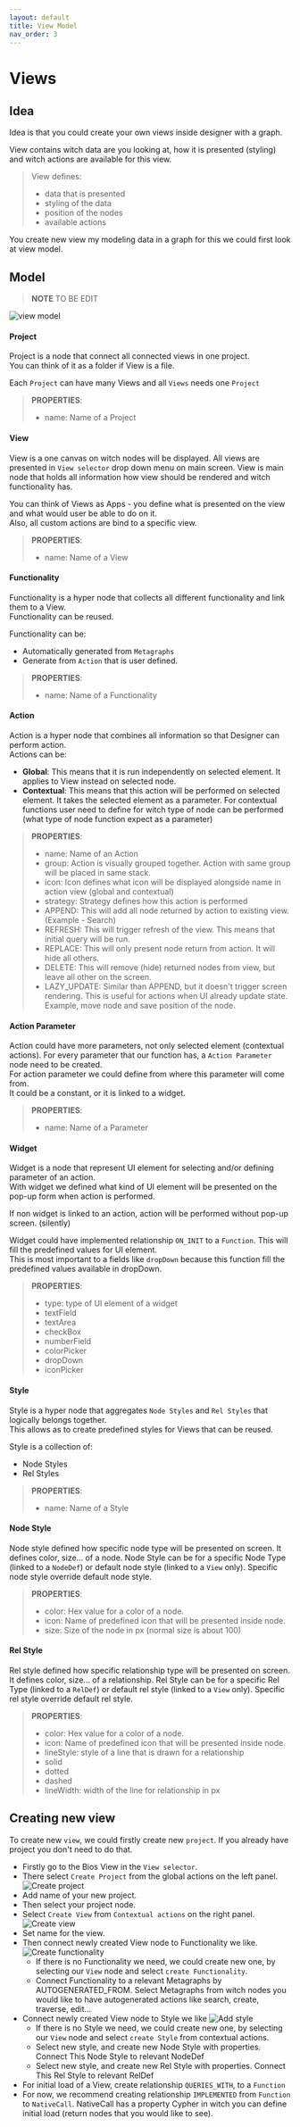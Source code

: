 ```yaml
---
layout: default
title: View Model
nav_order: 3
---
```


# Views

## Idea 

Idea is that you could create your own views inside designer with a graph. 

View contains witch data are you looking at, how it is presented (styling) and witch actions are available for this view. 

>View defines:
>- data that is presented
>- styling of the data
>- position of the nodes
>- available actions

You create new view my modeling data in a graph for this we could first look at view model. 

## Model

>**NOTE** TO BE EDIT

![view model](./images/viewMetagraph.png "View model")

#### Project

Project is a node that connect all connected views in one project.\
You can think of it as a folder if View is a file.

Each `Project` can have many Views and all `Views` needs one `Project`

> **PROPERTIES**:
> - name: Name of a Project

#### View

View is a one canvas on witch nodes will be displayed. All views are presented in `View selector` drop down menu on main screen.
View is main node that holds all information how view should be rendered and witch functionality has. 

You can think of Views as Apps - you define what is presented on the view and what would user be able to do on it.\
Also, all custom actions are bind to a specific view.

> **PROPERTIES**:
> - name: Name of a View

#### Functionality

Functionality is a hyper node that collects all different functionality and link them to a View.\
Functionality can be reused. 

Functionality can be:
- Automatically generated from `Metagraphs`
- Generate from `Action` that is user defined.

> **PROPERTIES**:
> - name: Name of a Functionality

#### Action

Action is a hyper node that combines all information so that Designer can perform action.\
Actions can be:
- **Global**: This means that it is run independently on selected element. It applies to View instead on selected node.
- **Contextual**: This means that this action will be performed on selected element. It takes the selected element as a parameter. For contextual functions user need to define for witch type of node can be performed (what type of node function expect as a parameter)

> **PROPERTIES**:
> - name: Name of an Action
> - group: Action is visually grouped together. Action with same group will be placed in same stack.
> - icon: Icon defines what icon will be displayed alongside name in action view (global and contextual)
> - strategy: Strategy defines how this action is performed
>  - APPEND: This will add all node returned by action to existing view. (Example - Search)
>  - REFRESH: This will trigger refresh of the view. This means that initial query will be run. 
>  - REPLACE: This will only present node return from action. It will hide all others. 
>  - DELETE: This will remove (hide) returned nodes from view, but leave all other on the screen.
>  - LAZY_UPDATE: Similar than APPEND, but it doesn't trigger screen rendering. This is useful for actions when UI already update state. Example, move node and save position of the node. 

#### Action Parameter

Action could have more parameters, not only selected element (contextual actions). For every parameter that our function has, a `Action Parameter` node need to be created.\
For action parameter we could define from where this parameter will come from.\
It could be a constant, or it is linked to a widget. 

> **PROPERTIES**:
> - name: Name of a Parameter

#### Widget

Widget is a node that represent UI element for selecting and/or defining parameter of an action.\
With widget we defined what kind of UI element will be presented on the pop-up form when action is performed. 

If non widget is linked to an action, action will be performed without pop-up screen. (silently)

Widget could have implemented relationship `ON_INIT` to a `Function`. This will fill the predefined values for UI element.\
This is most important to a fields like `dropDown` because this function fill the predefined values available in dropDown. 

> **PROPERTIES**:
> - type: type of UI element of a widget
>  - textField
>  - textArea
>  - checkBox
>  - numberField
>  - colorPicker
>  - dropDown
>  - iconPicker


#### Style

Style is a hyper node that aggregates `Node Styles` and `Rel Styles` that logically belongs together.\
This allows as to create predefined styles for Views that can be reused.

Style is a collection of:
- Node Styles
- Rel Styles

> **PROPERTIES**:
> - name: Name of a Style

#### Node Style

Node style defined how specific node type will be presented on screen. It defines color, size... of a node. 
Node Style can be for a specific Node Type (linked to a `NodeDef`) or default node style (linked to a `View` only).
Specific node style override default node style.

> **PROPERTIES**:
> - color: Hex value for a color of a node. 
> - icon: Name of predefined icon that will be presented inside node. 
> - size: Size of the node in px (normal size is about 100)

#### Rel Style

Rel style defined how specific relationship type will be presented on screen. It defines color, size... of a relationship.
Rel Style can be for a specific Rel Type (linked to a `RelDef`) or default rel style (linked to a `View` only).
Specific rel style override default rel style.

> **PROPERTIES**:
> - color: Hex value for a color of a node.
> - icon: Name of predefined icon that will be presented inside node.
> - lineStyle: style of a line that is drawn for a relationship
>  - solid
>  - dotted
>  - dashed
> - lineWidth: width of the line for relationship in px


## Creating new view

To create new `view`, we could firstly create new `project`. If you already have project you don't need to do that.
- Firstly go to the Bios View in the `View selector`. 
- There select `Create Project` from the global actions on the left panel. ![Create project](./images/create_project.png "Create project")
- Add name of your new project.
- Then select your project node.
- Select `Create View` from `Contextual actions` on the right panel. ![Create view](./images/create_view.png "Create view")
- Set name for the view.
- Then connect newly created View node to Functionality we like. ![Create functionality](./images/create_functionality.png "Create functionality")
  - If there is no Functionality we need, we could create new one, by selecting our `View` node and select `create Functionality`.
  - Connect Functionality to a relevant Metagraphs by AUTOGENERATED_FROM. Select Metagraphs from witch nodes you would like to have autogenerated actions like search, create, traverse, edit...
- Connect newly created View node to Style we like ![Add style](./images/add_style.png "Add style")
  - If there is no Style we need, we could create new one, by selecting our `View` node and select `create Style` from contextual actions.
  - Select new style, and create new Node Style with properties. Connect This Node Style to relevant NodeDef
  - Select new style, and create new Rel Style with properties. Connect This Rel Style to relevant RelDef
- For initial load of a View, create relationship `QUERIES_WITH`, to a `Function`
- For now, we recommend creating relationship `IMPLEMENTED` from `Function` to `NativeCall`. NativeCall has a property Cypher in witch you can define initial load (return nodes that you would like to see).
